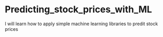 # Predicting_stock_prices_with_ML
I will learn how to apply simple machine learning libraries to predit stock prices 
